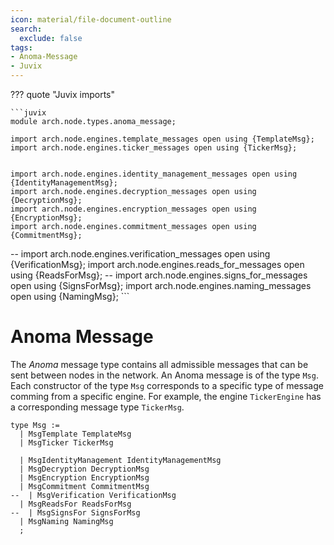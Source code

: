 ```yaml
---
icon: material/file-document-outline
search:
  exclude: false
tags:
- Anoma-Message
- Juvix
---
```


??? quote "Juvix imports"

    ```juvix
    module arch.node.types.anoma_message;

    import arch.node.engines.template_messages open using {TemplateMsg};
    import arch.node.engines.ticker_messages open using {TickerMsg};


    import arch.node.engines.identity_management_messages open using {IdentityManagementMsg};
    import arch.node.engines.decryption_messages open using {DecryptionMsg};
    import arch.node.engines.encryption_messages open using {EncryptionMsg};
    import arch.node.engines.commitment_messages open using {CommitmentMsg};

--    import arch.node.engines.verification_messages open using {VerificationMsg};
    import arch.node.engines.reads_for_messages open using {ReadsForMsg};
--    import arch.node.engines.signs_for_messages open using {SignsForMsg};
    import arch.node.engines.naming_messages open using {NamingMsg};
    ```

# Anoma Message

The _Anoma_ message type contains all admissible messages
that can be sent between nodes in the network.
An Anoma message is of the type `Msg`.
Each constructor of the type `Msg`
corresponds to a specific type of message comming from a specific engine.
For example, the engine `TickerEngine`
has a corresponding message type `TickerMsg`.

<!-- --8<-- [start:anoma-messages-type] -->
```juvix
type Msg :=
  | MsgTemplate TemplateMsg
  | MsgTicker TickerMsg

  | MsgIdentityManagement IdentityManagementMsg
  | MsgDecryption DecryptionMsg
  | MsgEncryption EncryptionMsg
  | MsgCommitment CommitmentMsg
--  | MsgVerification VerificationMsg
  | MsgReadsFor ReadsForMsg
--  | MsgSignsFor SignsForMsg
  | MsgNaming NamingMsg
  ;
```
<!-- --8<-- [end:anoma-messages-type] -->

